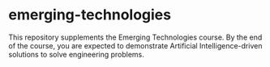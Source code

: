 # emerging-technologies
This repository supplements the Emerging Technologies course. By the end of the course, you are expected to demonstrate Artificial Intelligence-driven solutions to solve engineering problems.
